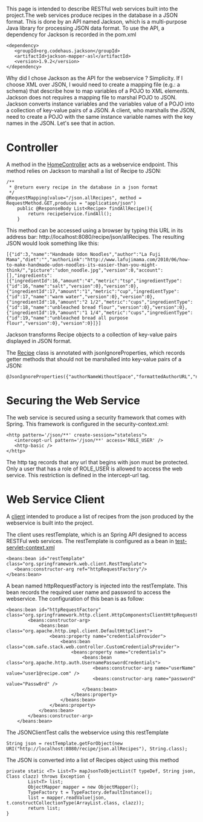 This page is intended to describe RESTful web services built into the project.The web services produce recipes in the database in a JSON format. This is done by an API named Jackson, which is a multi-purpose Java library for processing JSON data format. To use the API, a dependency for Jackson is recorded in the pom.xml
```
<dependency>
   <groupId>org.codehaus.jackson</groupId>
   <artifactId>jackson-mapper-asl</artifactId>
   <version>1.9.2</version>
</dependency>
```

Why did I chose Jackson as the API for the webservice ? Simplicity. If I choose XML over JSON, I would need to create a mapping file (e.g.: a schema) that describe how to map variables of a POJO to XML elements. Jackson does not requires a mapping file to marshal POJO to JSON. Jackson converts instance variables and the variables value of a POJO into a collection of key-value pairs of a JSON. A client, who marshalls the JSON, need to create a POJO with the same instance variable names with the key names in the JSON. Let's see that in action.

# Controller #

A method in the [HomeController](https://code.google.com/p/portfolio-recipe/source/browse/trunk/RecipeProject/src/main/java/com/safe/stack/web/controller/HomeController.java) acts as a webservice endpoint. This method relies on Jackson to marshall a list of Recipe to JSON:

```
/**
 * @return every recipe in the database in a json format
 */
@RequestMapping(value="/json.allRecipes", method = RequestMethod.GET,produces = "application/json")
    public @ResponseBody List<Recipe> findAllRecipe(){
    	return recipeService.findAll();
    }
```

This method can be accessed using a browser by typing this URL in its address bar: http://localhost:8080/recipe/json/allRecipes. The resulting JSON would look something like this:

```
[{"id":3,"name":"Handmade Udon Noodles","author":"La Fuji Mama","diet":"","authorLink":"http://www.lafujimama.com/2010/06/how-to-make-handmade-udon-noodles-its-easier-than-you-might-think/","picture":"udon_noodle.jpg","version":0,"account":[],"ingredients":[{"ingredientId":16,"amount":"4","metric":"tsp","ingredientType":{"id":16,"name":"salt","version":0},"version":0},{"ingredientId":17,"amount":"1","metric":"cup","ingredientType":{"id":17,"name":"warm water","version":0},"version":0},{"ingredientId":18,"amount":"2 1/2","metric":"cups","ingredientType":{"id":18,"name":"unbleached bread flour","version":0},"version":0},{"ingredientId":19,"amount":"1 1/4","metric":"cups","ingredientType":{"id":19,"name":"unbleached bread all purpose flour","version":0},"version":0}]}]
```

Jackson transforms Recipe objects to a collection of key-value pairs displayed in JSON format.

The [Recipe](https://code.google.com/p/portfolio-recipe/source/browse/trunk/RecipeProject/src/main/java/com/safe/stack/domain/Recipe.java) class is annotated with jsonIgnoreProperties, which records getter methods that should not be marshalled into key-value pairs of a JSON:

```
@JsonIgnoreProperties({"authorNameWithoutSpace","formattedAuthorURL","numberOfLikes"})
```
# Securing the Web Service #
The web service is secured using a security framework that comes with Spring. This framework is configured in the security-context.xml:

```
<http pattern='/json/**' create-session="stateless">
   <intercept-url pattern='/json/**' access='ROLE_USER' />
   <http-basic />
</http>
```

The http tag records that any url that begins with json must be protected. Only a user that has a role of ROLE\_USER is allowed to access the web service. This restriction is defined in the intercept-url tag.

# Web Service Client #

A [client](https://code.google.com/p/portfolio-recipe/source/browse/trunk/RecipeProject/src/test/java/com/safe/stack/web/controller/JSONClientTest.java) intended to produce a list of recipes from the json produced by the webservice is built into the project.

The client uses restTemplate, which is an Spring API designed to access RESTFul web services. The restTemplate is configured as a bean in [test-servlet-context.xml](https://code.google.com/p/portfolio-recipe/source/browse/trunk/RecipeProject/src/test/resources/test-servlet-context.xml)
```
<beans:bean id="restTemplate" class="org.springframework.web.client.RestTemplate">
   <beans:constructor-arg ref="httpRequestFactory"/>
</beans:bean>
```

A bean named httpRequestFactory is injected into the restTemplate. This bean records the required user name and password to access the webservice. The configuration of this bean is as follow:

```
<beans:bean id="httpRequestFactory" class="org.springframework.http.client.HttpComponentsClientHttpRequestFactory">
		<beans:constructor-arg>
			<beans:bean class="org.apache.http.impl.client.DefaultHttpClient">
				<beans:property name="credentialsProvider">
					<beans:bean class="com.safe.stack.web.controller.CustomCredentialsProvider">
						<beans:property name="credentials">
							<beans:bean class="org.apache.http.auth.UsernamePasswordCredentials">
								<beans:constructor-arg name="userName" value="user1@recipe.com" />
								<beans:constructor-arg name="password" value="Passw0rd" />
							</beans:bean>
						</beans:property>
					</beans:bean>
				</beans:property>
			</beans:bean>
		</beans:constructor-arg>
	</beans:bean>
```
The JSONClientTest calls the webservice using this restTemplate
```
String json = restTemplate.getForObject(new URI("http://localhost:8080/recipe/json.allRecipes"), String.class);
```

The JSON is converted into a list of Recipes object using this method
```
private static <T> List<T> mapJsonToObjectList(T typeDef, String json, Class clazz) throws Exception {
		List<T> list;
		ObjectMapper mapper = new ObjectMapper();		
		TypeFactory t = TypeFactory.defaultInstance();
		list = mapper.readValue(json, t.constructCollectionType(ArrayList.class, clazz));
		return list;
}
```